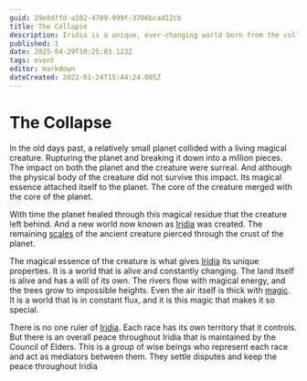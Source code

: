 ```yaml
---
guid: 29e0dffd-a102-4709-999f-3706bcad12cb
title: The Collapse
description: Iridia is a unique, ever-changing world born from the collision of a planet and a magical creature, now brimming with living magic and governed by a Council of Elders.
published: 1
date: 2025-04-29T10:25:03.123Z
tags: event
editor: markdown
dateCreated: 2022-01-24T15:44:24.005Z
---
```


# The Collapse

In the old days past, a relatively small planet collided with a living magical creature. Rupturing the planet and breaking it down into a million pieces. The impact on both the planet and the creature were surreal. And although the physical body of the creature did not survive this impact. Its magical essence attached itself to the planet. The core of the creature merged with the core of the planet. 

With time the planet healed through this magical residue that the creature left behind. And a new world now known as [Iridia](/geography/world/iridia.md) was created. The remaining [scales](/geography/landmark/scale.md) of the ancient creature pierced through the crust of the planet.

The magical essence of the creature is what gives [Iridia](/geography/world/iridia.md) its unique properties. It is a world that is alive and constantly changing. The land itself is alive and has a will of its own. The rivers flow with magical energy, and the trees grow to impossible heights. Even the air itself is thick with [magic](/structure/mechanic/magic.md). It is a world that is in constant flux, and it is this magic that makes it so special.

There is no one ruler of [Iridia](/geography/world/iridia.md). Each race has its own territory that it controls. But there is an overall peace throughout Iridia that is maintained by the Council of Elders. This is a group of wise beings who represent each race and act as mediators between them. They settle disputes and keep the peace throughout Iridia
